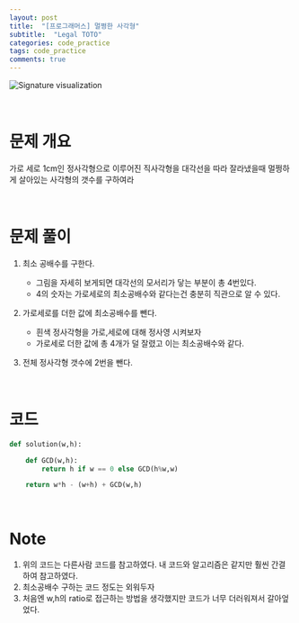 ```yaml
---
layout: post
title:  "[프로그래머스] 멀쩡한 사각형"
subtitle:  "Legal TOTO"
categories: code_practice
tags: code_practice
comments: true
---
```




![Signature visualization](https://swha0105.github.io/assets/code_practice/P_rectangle.JPG)

<br/>

# 문제 개요

가로 세로 1cm인 정사각형으로 이루어진 직사각형을 대각선을 따라 잘라냈을때 멀쩡하게 살아있는 사각형의 갯수를 구하여라 

<br/>

# 문제 풀이

1. 최소 공배수를 구한다.
    - 그림을 자세히 보게되면 대각선의 모서리가 닿는 부분이 총 4번있다.   
    - 4의 숫자는 가로세로의 최소공배수와 같다는건 충분히 직관으로 알 수 있다.  

2. 가로세로를 더한 값에 최소공배수를 뺀다. 
    - 흰색 정사각형을 가로,세로에 대해 정사영 시켜보자
    - 가로세로 더한 값에 총 4개가 덜 잘렸고 이는 최소공배수와 같다.

3. 전체 정사각형 갯수에 2번을 뺀다.

<br/>

# 코드 

```python 
def solution(w,h):

    def GCD(w,h):
        return h if w == 0 else GCD(h%w,w)

    return w*h - (w+h) + GCD(w,h)
```

<br/>

# Note

1. 위의 코드는 다른사람 코드를 참고하였다. 내 코드와 알고리즘은 같지만 훨씬 간결하여 참고하였다.
2. 최소공배수 구하는 코드 정도는 외워두자
3. 처음엔 w,h의 ratio로 접근하는 방법을 생각했지만 코드가 너무 더러워져서 갈아엎었다.
